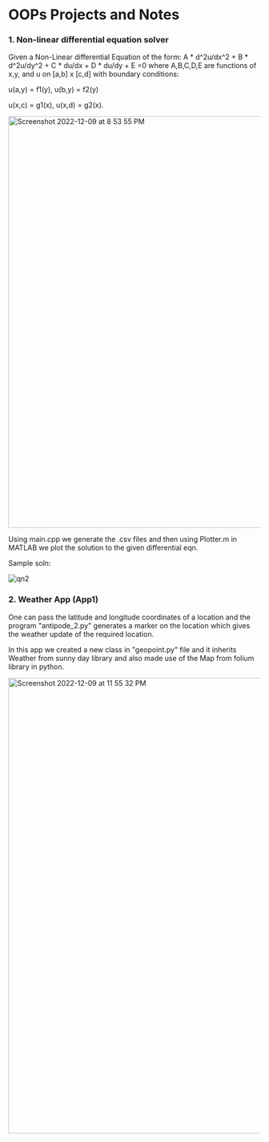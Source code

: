 # OOPs Projects and Notes

### 1. Non-linear differential equation solver

Given a Non-Linear differential Equation of the form: 
A * d^2u/dx^2 + B * d^2u/dy^2 + C * du/dx + D * du/dy + E =0 where A,B,C,D,E are functions of x,y, and u on [a,b] x [c,d] with boundary conditions:

u(a,y) = f1(y), u(b,y) = f2(y)

u(x,c) = g1(x), u(x,d) = g2(x).

<img width="823" alt="Screenshot 2022-12-09 at 8 53 55 PM" src="https://user-images.githubusercontent.com/52539396/206736513-6c42a3db-9949-446f-9adc-65feb9396dfd.png">

Using main.cpp we generate the .csv files and then using Plotter.m in MATLAB we plot the solution to the given differential eqn.

Sample soln:

![qn2](https://user-images.githubusercontent.com/52539396/206736705-c246b083-03eb-446a-9c0f-31e4edc70800.png)


### 2. Weather App (App1)

One can pass the latitude and longitude coordinates of a location and the program "antipode_2.py" generates a marker on the location which gives the weather update of the required location.

In this app we created a new class in "geopoint.py" file and it inherits Weather from sunny day library and also made use of the Map from folium library in python.

<img width="911" alt="Screenshot 2022-12-09 at 11 55 32 PM" src="https://user-images.githubusercontent.com/52539396/206768607-7b29fadd-ee15-4fd7-8df2-3d620bca2b25.png">
